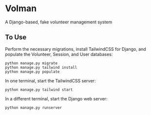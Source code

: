 # Volman

A Django-based, fake volunteer management system

## To Use

Perform the necessary migrations, install TailwindCSS for Django, and
populate the Volunteer, Session, and User databases:

```
python manage.py migrate
python manage.py tailwind install
python manage.py populate
```

In one terminal, start the TailwindCSS server:

```
python manage.py tailwind start
```

In a different terminal, start the Django web server:

```
python manage.py runserver
```